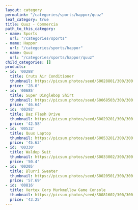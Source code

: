 ```yaml
---
layout: category
permalink: "/categories/sports/happor/quuz"
leaf_category: true
title: Quuz - Commercia
path_to_this_category:
- name: Sports
  url: "/categories/sports"
- name: Happor
  url: "/categories/sports/happor"
- name: Quuz
  url: "/categories/sports/happor/quuz"
child_categories: []
products:
- id: '00288'
  title: Cruts Air Conditioner
  thumbnail: https://picsum.photos/seed/S0028801/300/300
  price: '28.0'
- id: '00685'
  title: Super Dinglebop Shirt
  thumbnail: https://picsum.photos/seed/S0068503/300/300
  price: '46.64'
- id: '00292'
  title: Baz Flash Drive
  thumbnail: https://picsum.photos/seed/S0029201/300/300
  price: '42.58'
- id: '00532'
  title: Quux Laptop
  thumbnail: https://picsum.photos/seed/S0053201/300/300
  price: '45.63'
- id: '00330'
  title: Waldop Suit
  thumbnail: https://picsum.photos/seed/S0033002/300/300
  price: '50.4'
- id: '00205'
  title: Blurri Sweater
  thumbnail: https://picsum.photos/seed/S0020501/300/300
  price: '57.69'
- id: '00816'
  title: Vertex Corp Murkmellow Game Console
  thumbnail: https://picsum.photos/seed/S0081602/300/300
  price: '43.25'
---
```

